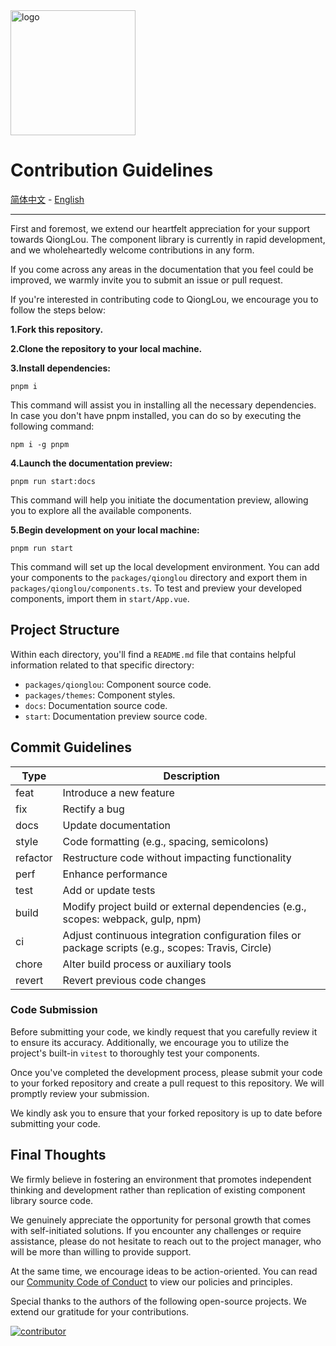 <img alt="logo" src="https://user-images.githubusercontent.com/57232813/235366685-49e62e7d-bbfa-4aff-85f7-48945e8ec8f4.png" width="200">

# Contribution Guidelines

[简体中文](https://github.com/Jiangxue-team/qionglou/wiki/%E8%B4%A1%E7%8C%AE%E6%8C%87%E5%8D%97) -
[English](https://github.com/Jiangxue-team/qionglou/wiki/Contribution-Guidelines)

---

First and foremost, we extend our heartfelt appreciation for your support towards QiongLou. The component library is currently in rapid development, and we wholeheartedly welcome contributions in any form.

If you come across any areas in the documentation that you feel could be improved, we warmly invite you to submit an issue or pull request.

If you're interested in contributing code to QiongLou, we encourage you to follow the steps below:

**1.Fork this repository.**

**2.Clone the repository to your local machine.**

**3.Install dependencies:**

```ssh
pnpm i
```

This command will assist you in installing all the necessary dependencies. In case you don't have pnpm installed, you can do so by executing the following command:

```ssh
npm i -g pnpm
```

**4.Launch the documentation preview:**

```ssh
pnpm run start:docs
```

This command will help you initiate the documentation preview, allowing you to explore all the available components.

**5.Begin development on your local machine:**

```ssh
pnpm run start
```

This command will set up the local development environment. You can add your components to the `packages/qionglou` directory and export them in `packages/qionglou/components.ts`. To test and preview your developed components, import them in `start/App.vue`.

## Project Structure
Within each directory, you'll find a `README.md` file that contains helpful information related to that specific directory:

- `packages/qionglou`: Component source code.
- `packages/themes`: Component styles.
- `docs`: Documentation source code.
- `start`: Documentation preview source code.

## Commit Guidelines

| Type | Description |
| --- | --- |
| feat | Introduce a new feature |
| fix | Rectify a bug |
| docs | Update documentation |
| style | Code formatting (e.g., spacing, semicolons) |
| refactor | 	Restructure code without impacting functionality |
| perf | Enhance performance |
| test | 	Add or update tests |
| build | 	Modify project build or external dependencies (e.g., scopes: webpack, gulp, npm) |
| ci | Adjust continuous integration configuration files or package scripts (e.g., scopes: Travis, Circle) |
| chore | Alter build process or auxiliary tools |
| revert | Revert previous code changes |

### Code Submission
Before submitting your code, we kindly request that you carefully review it to ensure its accuracy. Additionally, we encourage you to utilize the project's built-in `vitest` to thoroughly test your components.

Once you've completed the development process, please submit your code to your forked repository and create a pull request to this repository. We will promptly review your submission.

We kindly ask you to ensure that your forked repository is up to date before submitting your code.

## Final Thoughts
We firmly believe in fostering an environment that promotes independent thinking and development rather than replication of existing component library source code.

We genuinely appreciate the opportunity for personal growth that comes with self-initiated solutions. If you encounter any challenges or require assistance, please do not hesitate to reach out to the project manager, who will be more than willing to provide support.

At the same time, we encourage ideas to be action-oriented. You can read our [Community Code of Conduct](https://github.com/Jiangxue-team/qionglou/blob/main/CODE_OF_CONDUCT.md) to view our policies and principles.

Special thanks to the authors of the following open-source projects. We extend our gratitude for your contributions.

<a href="https://github.com/Jiangxue-team/qionglou/graphs/contributors">
  <img alt="contributor" src="https://contrib.rocks/image?repo=Jiangxue-team/qionglou" />
</a>
